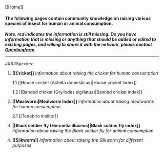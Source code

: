 [[Home]]
#### The following pages contain community knowledge on raising various species of insect for human or animal consumption.

**_Note: red indicates the information is still missing. Do you have information that is missing or anything that should be added or edited to existing pages, and willing to share it with the network, please contact [Openbugfarm](http://www.openbugfarm.com/contact.html)._**


***

####Species:

1. **[[Cricket]]** _Information about raising the cricket for human consumption_

   1.1  [[House cricket (Acheta domesticus)|House cricket Index]]

   1.2  [[Banded cricket (Gryllodes sigillatus)|Banded cricket index]]


2.  **[[Mealworm|Mealworm Index]]** _Information about raising mealworms for human consumption_


    2.1 [[Tenebrio molitor]]

3.  **[[Black soldier fly (Hermetia illucens)|Black soldier fly index]]** _Information about raising the Black soldier fly for animal consumption_

4. **[[Silkworm]]** _Information about raising the Silkworm for different purposes_





